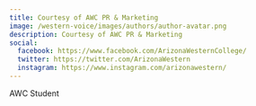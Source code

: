 ```yaml
---
title: Courtesy of AWC PR & Marketing
image: /western-voice/images/authors/author-avatar.png
description: Courtesy of AWC PR & Marketing
social:
  facebook: https://www.facebook.com/ArizonaWesternCollege/
  twitter: https://twitter.com/ArizonaWestern
  instagram: https://www.instagram.com/arizonawestern/
---
```


AWC Student